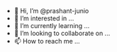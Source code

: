 - 👋 Hi, I’m @prashant-junio
- 👀 I’m interested in ...
- 🌱 I’m currently learning ...
- 💞️ I’m looking to collaborate on ...
- 📫 How to reach me ...

<!---
prashant-junio/prashant-junio is a ✨ special ✨ repository because its `README.md` (this file) appears on your GitHub profile.
You can click the Preview link to take a look at your changes.
--->
